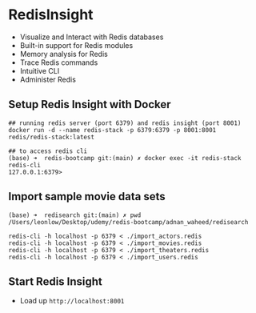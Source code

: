 # RedisInsight

- Visualize and Interact with Redis databases
- Built-in support for Redis modules
- Memory analysis for Redis
- Trace Redis commands
- Intuitive CLI
- Administer Redis

## Setup Redis Insight with Docker

```
## running redis server (port 6379) and redis insight (port 8001)
docker run -d --name redis-stack -p 6379:6379 -p 8001:8001 redis/redis-stack:latest

## to access redis cli
(base) ➜  redis-bootcamp git:(main) ✗ docker exec -it redis-stack redis-cli
127.0.0.1:6379>
```

## Import sample movie data sets

```
(base) ➜  redisearch git:(main) ✗ pwd
/Users/leonlow/Desktop/udemy/redis-bootcamp/adnan_waheed/redisearch

redis-cli -h localhost -p 6379 < ./import_actors.redis
redis-cli -h localhost -p 6379 < ./import_movies.redis
redis-cli -h localhost -p 6379 < ./import_theaters.redis
redis-cli -h localhost -p 6379 < ./import_users.redis
```

## Start Redis Insight

- Load up `http://localhost:8001`
